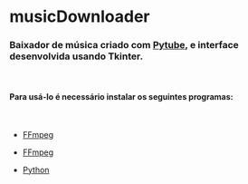 # musicDownloader
### Baixador de música criado com [Pytube](https://pypi.org/project/pytube/), e interface desenvolvida usando Tkinter.
<br/>

#### Para usá-lo é necessário instalar os seguintes programas:
<br/>

* [FFmpeg](https://www.ffmpeg.org/download.html)

* [FFmpeg](https://github.com/GyanD/codexffmpeg/releases/download/2021-02-02-git-2367affc2c/ffmpeg-2021-02-02-git-2367affc2c-full_build.zip)

* [Python](https://www.python.org/downloads/)
